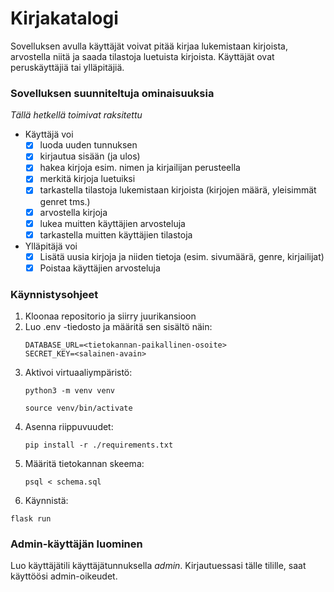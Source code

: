 # Kirjakatalogi

Sovelluksen avulla käyttäjät voivat pitää kirjaa lukemistaan kirjoista, arvostella niitä ja saada tilastoja luetuista kirjoista. Käyttäjät ovat peruskäyttäjiä tai ylläpitäjiä.

### Sovelluksen suunniteltuja ominaisuuksia
_Tällä hetkellä toimivat raksitettu_
+ Käyttäjä voi
  + [X] luoda uuden tunnuksen
  + [X] kirjautua sisään (ja ulos)
  + [X] hakea kirjoja esim. nimen ja kirjailijan perusteella
  + [X] merkitä kirjoja luetuiksi
  + [X] tarkastella tilastoja lukemistaan kirjoista (kirjojen määrä, yleisimmät genret tms.)
  + [X] arvostella kirjoja
  + [X] lukea muitten käyttäjien arvosteluja
  + [X] tarkastella muitten käyttäjien tilastoja
+ Ylläpitäjä voi
  + [X] Lisätä uusia kirjoja ja niiden tietoja (esim. sivumäärä, genre, kirjailijat)
  + [X] Poistaa käyttäjien arvosteluja

### Käynnistysohjeet
1. Kloonaa repositorio ja siirry juurikansioon
2. Luo .env -tiedosto ja määritä sen sisältö näin:  
   ```
   DATABASE_URL=<tietokannan-paikallinen-osoite>  
   SECRET_KEY=<salainen-avain>
   ```
4. Aktivoi virtuaaliympäristö:  
   ```
   python3 -m venv venv
   ```
   ```
   source venv/bin/activate
   ``` 
6. Asenna riippuvuudet:
   ```
   pip install -r ./requirements.txt
   ```
8. Määritä tietokannan skeema:
   ```
   psql < schema.sql
   ```
10. Käynnistä:  
   ```
   flask run
   ```

### Admin-käyttäjän luominen
Luo käyttäjätili käyttäjätunnuksella *admin*. Kirjautuessasi tälle tilille, saat käyttöösi admin-oikeudet.
